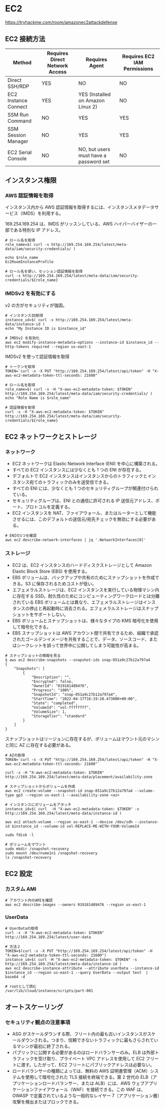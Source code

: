 # EC2

https://tryhackme.com/room/amazonec2attackdefense

## EC2 接続方法

| Method               | Requires Direct Network Access | Requires Agent                         | Requires EC2 IAM Permissions |
| -------------------- | ------------------------------ | -------------------------------------- | ---------------------------- |
| Direct SSH/RDP       | YES                            | NO                                     | NO                           |
| EC2 Instance Connect | YES                            | YES (Installed on Amazon Linux 2)      | NO                           |
| SSM Run Command      | NO                             | YES                                    | YES                          |
| SSM Session Manager  | NO                             | YES                                    | YES                          |
| EC2 Serial Console   | NO                             | NO, but users must have a password set | NO                           |

## インスタンス権限

### AWS 認証情報を取得

インスタンス内から AWS 認証情報を取得するには、インスタンスメタデータサービス（IMDS）を利用する。

169.254.169.254 は、IMDS がリッスンしている、AWS ハイパーバイザーの一部である特別な IP アドレス。

```shell
# ロール名を取得
role_name=$( curl -s http://169.254.169.254/latest/meta-data/iam/security-credentials/ )

echo $role_name
Ec2RoomInstanceProfile

# ロール名を使い、セッション認証情報を取得
curl -s http://169.254.169.254/latest/meta-data/iam/security-credentials/${role_name}
```

### IMDSv2 を有効にする

v2 の方がセキュリティが強固。

```shell
# インスタンスID取得
instance_id=$( curl -s http://169.254.169.254/latest/meta-data/instance-id )
echo "My Instance ID is $instance_id"

# IMDSv2 を有効化
aws ec2 modify-instance-metadata-options --instance-id $instance_id --http-tokens required --region us-east-1
```

IMDSv2 を使って認証情報を取得

```shell
# トークンを取得
TOKEN=`curl -s -X PUT "http://169.254.169.254/latest/api/token" -H "X-aws-ec2-metadata-token-ttl-seconds: 21600"`

# ロール名を取得
role_name=$( curl -s -H "X-aws-ec2-metadata-token: $TOKEN" http://169.254.169.254/latest/meta-data/iam/security-credentials/ )
echo "Role Name is $role_name"

# 認証情報を取得
curl -s -H "X-aws-ec2-metadata-token: $TOKEN" http://169.254.169.254/latest/meta-data/iam/security-credentials/${role_name}
```

## EC2 ネットワークとストレージ

### ネットワーク

- EC2 ネットワークは Elastic Network Interface (ENI) を中心に構築される。
- すべての EC2 インスタンスには少なくとも 1 つの ENI が存在する。
- デフォルトで EC2 インスタンスはインスタンスからのトラフィックとインスタンス宛てのトラフィックのみを送受信できる。
- すべての ENI には、少なくとも 1 つのセキュリティグループが関連付けられている。
- セキュリティグループは、ENI との通信に許可される IP 送信元アドレス、ポート、プロトコルを定義する。
- EC2 インスタンスを NAT、ファイアウォール、またはルーターとして機能させるには、このデフォルトの送信元/宛先チェックを無効にする必要がある。

```shell
# ENIの1つを確認
aws ec2 describe-network-interfaces | jq '.NetworkInterfaces[0]'
```

### ストレージ

- EC2 は、EC2 インスタンスのハードディスクストレージとして Amazon Elastic Block Store (EBS) を使用する。
- EBS ボリュームは、バックアップや共有のためにスナップショットを作成できる。S3 に保存されるためコストが低い。
- エフェメラルストレージは、EC2 インスタンスを実行している物理マシン内に存在する SSD。耐久性のためにコンピューティングワークロードとは分離されている EBS ボリュームとは異なり、エフェメラルストレージはインスタンスの停止と再起動時に消去される。エフェメラルストレージはスナップショットをサポートしない。
- EBS ボリュームとスナップショットは、様々なタイプの KMS 暗号化を使用して暗号化できる。
- EBS スナップショットは AWS アカウント間で共有できるため、組織で承認されたゴールデンイメージを共有することで、データ、ソースコード、またはシークレットを誤って世界中に公開してしまう可能性が高まる。

```shell
# スナップショットの情報を見る
$ aws ec2 describe-snapshots --snapshot-ids snap-051a9c27b12a797a4
{
    "Snapshots": [
        {
            "Description": "",
            "Encrypted": false,
            "OwnerId": "019181489476",
            "Progress": "100%",
            "SnapshotId": "snap-051a9c27b12a797a4",
            "StartTime": "2022-04-17T16:19:28.473000+00:00",
            "State": "completed",
            "VolumeId": "vol-ffffffff",
            "VolumeSize": 1,
            "StorageTier": "standard"
        }
    ]
}
```

スナップショットはリージョンに存在するが、ボリュームはマウント元のマシンと同じ AZ に存在する必要がある。

```shell
# AZの取得
TOKEN=`curl -s -X PUT "http://169.254.169.254/latest/api/token" -H "X-aws-ec2-metadata-token-ttl-seconds: 21600"`

curl -s -H "X-aws-ec2-metadata-token: $TOKEN" http://169.254.169.254/latest/meta-data/placement/availability-zone
```

```shell
# スナップショットからボリュームを作成
aws ec2 create-volume --snapshot-id snap-051a9c27b12a797a4 --volume-type gp3 --region us-east-1 --availability-zone <az>
```

```shell
# インスタンスにボリュームをアタッチ
instance_id=$( curl  -H "X-aws-ec2-metadata-token: $TOKEN" -s http://169.254.169.254/latest/meta-data/instance-id )

aws ec2 attach-volume --region us-east-1 --device /dev/sdh --instance-id $instance_id --volume-id vol-REPLACE-ME-WITH-YOUR-VolumeId

sudo fdisk -l
```

```shell
# ボリュームをマウント
sudo mkdir /snapshot-recovery
sudo mount /dev/nvme1n1 /snapshot-recovery
ls /snapshot-recovery
```

## EC2 設定

### カスタム AMI

```shell
# アカウント内のAMIを確認
aws ec2 describe-images --owners 019181489476 --region us-east-1
```

### UserData

```shell
# UserDataの取得
curl -s -H "X-aws-ec2-metadata-token: $TOKEN" http://169.254.169.254/latest/user-data
```

```shell
# 方法２
TOKEN=$(curl -s -X PUT "http://169.254.169.254/latest/api/token" -H "X-aws-ec2-metadata-token-ttl-seconds: 21600")
instance_id=$( curl -H "X-aws-ec2-metadata-token: $TOKEN" -s http://169.254.169.254/latest/meta-data/instance-id )
aws ec2 describe-instance-attribute --attribute userData --instance-id $instance_id --region us-east-1 --query UserData --output text  | base64 -d
```

```shell
# rootとして読む
/var/lib/cloud/instance/scripts/part-001
```

## オートスケーリング

### セキュリティ観点の注意事項

- ASG がスケールダウンする際、フリート内の最も古いインスタンスがスケールダウンされる。つまり、信頼できないトラフィックに最もさらされているマシンが最初に終了される。
- パブリックに公開する必要があるのはロードバランサーのみ。ELB は外部トラフィックを受け取り、プライベート VPC アドレスを使用して EC2 フリートに渡す。したがって、EC2 フリートにパブリックアドレスは必要ない。
- ロードバランサーの種類によっては、無料の AWS 証明書管理（ACM）システムを使用して暗号化された TLS 接続を終端できる。第 2 世代の ELB（アプリケーションロードバランサー、または ALB）には、AWS ウェブアプリケーションファイアウォール（WAF）を接続できる。この WAF は、 OWASP で定義されているような一般的なレイヤー 7（アプリケーション層）攻撃を検出またはブロックできる。
